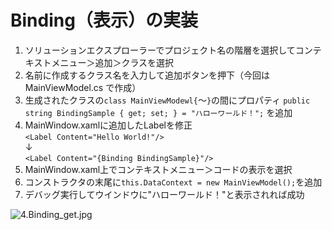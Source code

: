 # Binding（表示）の実装

1. ソリューションエクスプローラーでプロジェクト名の階層を選択してコンテキストメニュー＞追加＞クラスを選択<br/>
2. 名前に作成するクラス名を入力して追加ボタンを押下（今回は MainViewModel.cs で作成）<br/>
3. 生成されたクラスの```class MainViewModewl{```〜```}```の間にプロパティ
```public string BindingSample { get; set; } = "ハローワールド！";``` を追加<br/>
4. MainWindow.xamlに追加したLabelを修正<br/>```<Label Content="Hello World!"/>```<br/>↓<br/>```<Label Content="{Binding BindingSample}"/>```<br/>
5. MainWindow.xaml上でコンテキストメニュー＞コードの表示を選択<br/>
6. コンストラクタの末尾に```this.DataContext = new MainViewModel();```を追加<br/>
7. デバッグ実行してウインドウに"ハローワールド！"と表示されれば成功

![4.Binding_get.jpg](./4.Binding_get.jpg)